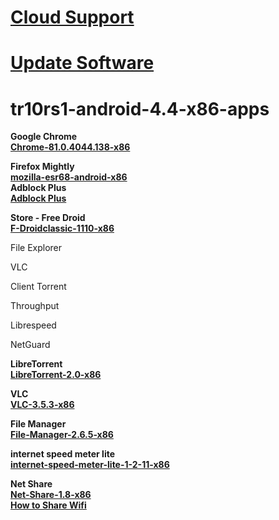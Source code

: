 # <a href="https://github.com/jesusgarcia149/tr10rs1-android-4.4-x86-support/tree/browser"> <b>Cloud Support</b> </a>
# <a href="https://github.com/jesusgarcia149/tr10rs1-android-4.4-x86-support/tree/update-software"> <b>Update Software</b> </a>


# tr10rs1-android-4.4-x86-apps
<b>Google Chrome</b></br>
<a href="https://apkgold.es/download?file_id=1753878/chrome">
 <b>Chrome-81.0.4044.138-x86</b>
</a>

<b>Firefox Mightly</b></br>
<a href="https://ftp.mozilla.org/pub/mobile/nightly/latest-mozilla-esr68-android-x86/">
 <b>mozilla-esr68-android-x86</b>
</a>
</br>
<b>Adblock Plus</b></br>
<a href="https://addons.mozilla.org/es/firefox/addon/adblock-plus/">
 <b>Adblock Plus</b>
</a>


<b>Store - Free Droid</b></br>
<a href="https://f-droid.org/repo/eu.bubu1.fdroidclassic_1110.apk">
 <b>F-Droidclassic-1110-x86</b>
</a>

<p>File Explorer</p>
<p>VLC</p>
<p>Client Torrent</p>
<p>Throughput</p>
<p>Librespeed</p>
<p>NetGuard</p>

<b>LibreTorrent</b></br>
<a href="https://www.apkmirror.com/wp-content/themes/APKMirror/download.php?id=1060399&key=940030a42fe78cd322489e84994b8f200ae850a3">
 <b>LibreTorrent-2.0-x86</b>
</a> 

<b>VLC</b></br>
<a href="https://apkgold.es/download?file_id=2367974/vlc-for-android">
 <b>VLC-3.5.3-x86</b>
</a>
<br> 

<b>File Manager</b></br>
<a href="https://apkgold.es/download?file_id=1743000/file-manager11">
 <b>File-Manager-2.6.5-x86</b>
</a>
<br> 

<b>internet speed meter lite</b></br>
<a href="https://www.apkmirror.com/apk/dynamicapps/internet-speed-meter-lite/internet-speed-meter-lite-1-2-11-release/internet-speed-meter-lite-1-2-11-android-apk-download/download/?key=f005789f0aa50085403a63944d6a6e7a18daacaf">
 <b>internet-speed-meter-lite-1-2-11-x86</b>
</a>
<br> 

<b>Net Share</b></br>
<a href="https://apkcombo.com/es/net-share-extend-a-wifi-network-to-all-devices/com.everyoneisaware.netshare/download/apk">
 <b>Net-Share-1.8-x86</b>
</a>
<br> 
<a href="https://www.youtube.com/watch?v=pnBFvVv2jBc">
 <b>How to Share Wifi</b>
</a>
<br> 
